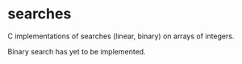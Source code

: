 # searches
C implementations of searches (linear, binary) on arrays of integers.

Binary search has yet to be implemented.
